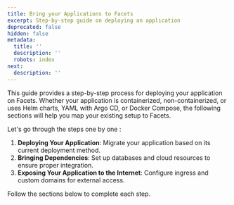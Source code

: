 ```yaml
---
title: Bring your Applications to Facets
excerpt: Step-by-step guide on deploying an application
deprecated: false
hidden: false
metadata:
  title: ''
  description: ''
  robots: index
next:
  description: ''
---
```

This guide provides a step-by-step process for deploying your application on Facets. Whether your application is containerized, non-containerized, or uses Helm charts, YAML with Argo CD, or Docker Compose, the following sections will help you map your existing setup to Facets.  

Let's go through the steps one by one :

1. **Deploying Your Application**: Migrate your application based on its current deployment method.  
2. **Bringing Dependencies**: Set up databases and cloud resources to ensure proper integration.  
3. **Exposing Your Application to the Internet**: Configure ingress and custom domains for external access.  

Follow the sections below to complete each step.